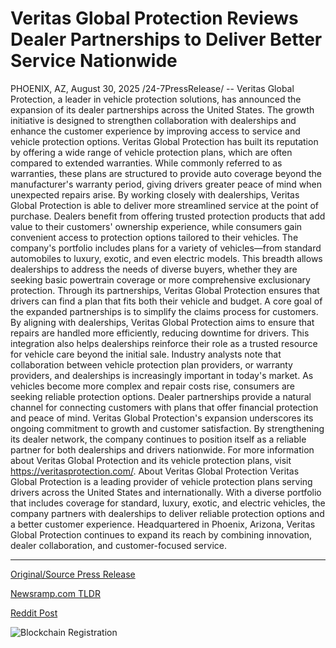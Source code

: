 # Veritas Global Protection Reviews Dealer Partnerships to Deliver Better Service Nationwide

PHOENIX, AZ, August 30, 2025 /24-7PressRelease/ -- Veritas Global Protection, a leader in vehicle protection solutions, has announced the expansion of its dealer partnerships across the United States. The growth initiative is designed to strengthen collaboration with dealerships and enhance the customer experience by improving access to service and vehicle protection options.  Veritas Global Protection has built its reputation by offering a wide range of vehicle protection plans, which are often compared to extended warranties. While commonly referred to as warranties, these plans are structured to provide auto coverage beyond the manufacturer's warranty period, giving drivers greater peace of mind when unexpected repairs arise.  By working closely with dealerships, Veritas Global Protection is able to deliver more streamlined service at the point of purchase. Dealers benefit from offering trusted protection products that add value to their customers' ownership experience, while consumers gain convenient access to protection options tailored to their vehicles.  The company's portfolio includes plans for a variety of vehicles—from standard automobiles to luxury, exotic, and even electric models. This breadth allows dealerships to address the needs of diverse buyers, whether they are seeking basic powertrain coverage or more comprehensive exclusionary protection. Through its partnerships, Veritas Global Protection ensures that drivers can find a plan that fits both their vehicle and budget.  A core goal of the expanded partnerships is to simplify the claims process for customers. By aligning with dealerships, Veritas Global Protection aims to ensure that repairs are handled more efficiently, reducing downtime for drivers. This integration also helps dealerships reinforce their role as a trusted resource for vehicle care beyond the initial sale.  Industry analysts note that collaboration between vehicle protection plan providers, or warranty providers, and dealerships is increasingly important in today's market. As vehicles become more complex and repair costs rise, consumers are seeking reliable protection options. Dealer partnerships provide a natural channel for connecting customers with plans that offer financial protection and peace of mind.  Veritas Global Protection's expansion underscores its ongoing commitment to growth and customer satisfaction. By strengthening its dealer network, the company continues to position itself as a reliable partner for both dealerships and drivers nationwide.  For more information about Veritas Global Protection and its vehicle protection plans, visit https://veritasprotection.com/.  About Veritas Global Protection Veritas Global Protection is a leading provider of vehicle protection plans serving drivers across the United States and internationally. With a diverse portfolio that includes coverage for standard, luxury, exotic, and electric vehicles, the company partners with dealerships to deliver reliable protection options and a better customer experience. Headquartered in Phoenix, Arizona, Veritas Global Protection continues to expand its reach by combining innovation, dealer collaboration, and customer-focused service. 

---

[Original/Source Press Release](https://www.24-7pressrelease.com/press-release/526337/veritas-global-protection-reviews-dealer-partnerships-to-deliver-better-service-nationwide)
                    

[Newsramp.com TLDR](https://newsramp.com/curated-news/veritas-global-protection-expands-dealer-partnerships-nationwide/5cf5e5a31c2260ef0ebddda7d1a800d6) 

 



[Reddit Post](https://www.reddit.com/r/newsramp/comments/1n3veoc/veritas_global_protection_expands_dealer/) 



![Blockchain Registration](https://cdn.newsramp.app/24-7PressRelease/qrcode/258/30/waitpi4G.webp)
